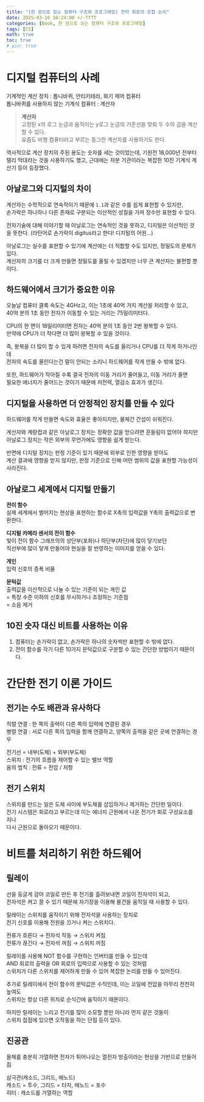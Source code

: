 ```yaml
---
title: "[한 권으로 읽는 컴퓨터 구조와 프로그래밍] 전자 회로의 조합 논리"
date: 2025-03-16 16:24:00 +/-TTTT
categories: [Book, 한 권으로 읽는 컴퓨터 구조와 프로그래밍]
tags: [CS]
math: true
toc: true
# pin: true
---
```

# 디지털 컴퓨터의 사례
기계적인 계산 장치 : 톱니바퀴, 안티키테라, 화기 제어 컴퓨터  
톱니바퀴를 사용하지 않는 기계식 컴퓨터 : 계산자  
  
> **계산자**  
> 고정된 x의 로그 눈금과 움직이는 y로그 눈금의 기준선을 맞춰 두 수의 곱을 계산할 수 있다.  
> 요즘도 비행 컴퓨터라고 부르는 동그란 계산자를 사용하기도 한다.  
  
역사적으로 계산 장치의 주된 용도는 숫자를 세는 것이었는데, 기원전 18,000년 전부터  
탤리 막대라는 것을 사용하기도 했고, 근대에는 차분 기관이라는 복잡한 10진 기계식 계산기 등이 등장했다.  
  
## 아날로그와 디지털의 차이
계산자는 수학적으로 연속적이기 때문에 `1.1`과 같은 수를 쉽게 표현할 수 있지만,  
손가락은 하나하나 다른 존재로 구분되는 이산적인 성질을 가져 정수만 표현할 수 있다.  
  
전자기술에 대해 이야기할 때 아날로그는 연속적인 것을 뜻하고, 디지털은 이산적인 것을 뜻한다.
(라탄어로 손가락이 digitus라고 한다! 디지털의 어원...)  
  
아날로그는 실수를 표현할 수 있기에 계산에는 더 적합할 수도 있지만, 정밀도의 문제가 있다.  
계산자의 크기를 더 크게 만들면 정밀도를 올릴 수 있겠지만 너무 큰 계산자는 불편할 뿐이다.  
  
## 하드웨어에서 크기가 중요한 이유
오늘날 컴퓨터 클록 속도는 4GHz고, 이는 1초에 40억 가지 계산을 처리할 수 있고,  
40억 분의 1초 동안 전자가 이동할 수 있는 거리는 75밀리미터다.  
  
CPU의 한 면이 18밀리미터면 전자는 40억 분의 1초 동안 2번 왕복할 수 있다.  
만약에 CPU가 더 작다면 더 많이 왕복할 수 있을 것이다.  
  
즉, 왕복을 더 많이 할 수 있게 하려면 전자의 속도를 올리거나 CPU를 더 작게 하거나인데  
전자의 속도를 올린다는건 말이 안되는 소리니 하드웨어를 작게 만들 수 밖에 없다.  
  
또한, 하드웨어가 작아질 수록 결국 전자의 이동 거리가 줄어들고, 이동 거리가 줄면  
필요한 에너지가 줄어드는 것이기 때문에 저전력, 열감소 효과가 생긴다.  
  
## 디지털을 사용하면 더 안정적인 장치를 만들 수 있다
하드웨어를 작게 만들면 속도와 효율은 좋아지지만, 물체간 간섭이 쉬워진다.  
  
계산자와 계량컵과 같은 아날로그 장치는 정확한 값을 얻으려면 흔들림이 없어야 하지만  
아날로그 장치는 작은 외부의 무언가에도 영향을 쉽게 받는다.  
  
반면에 디지털 장치는 판정 기준이 있기 때문에 외부로 인한 영향을 받아도  
계산 결과에 영향을 받지 않지만, 판정 기준으로 인해 어떤 범위의 값을 표현할 가능성이 사라진다.  
  
## 아날로그 세계에서 디지털 만들기
**전이 함수**  
실제 세계에서 벌어지는 현상을 표현하는 함수로 X축의 입력값을 Y축의 출력값으로 변환한다.  
  
**디지털 카메라 센서의 전이 함수**  
빛이 전이 함수 그래프의의 상단부(포화)나 하단부(차단)에 많이 닿기보단  
직선부에 많이 닿게 만들어야 현실을 잘 반영하는 이미지를 얻을 수 있다.  
  
**게인**  
입력 신호의 증폭 비율
  
**문턱값**  
출력값을 이산적으로 나눌 수 있는 기준이 되는 게인 값  
= 특정 수준 이하의 신호를 무시하거나 조정하는 기준점  
= 소음 제거  
  
## 10진 숫자 대신 비트를 사용하는 이유
1. 컴퓨터는 손가락이 없고, 손가락은 하나의 숫자씩만 표현할 수 밖에 없다.  
2. 전이 함수를 각기 다른 10가지 문턱값으로 구분할 수 있는 간단한 방법이기 때문이다.  
   
# 간단한 전기 이론 가이드
## 전기는 수도 배관과 유사하다
직렬 연결 : 한 쪽의 출력이 다른 쪽의 입력에 연결된 경우  
병렬 연결 : 서로 다른 쪽의 입력을 함께 연결하고, 양쪽의 출력을 같은 곳에 연결하는 경우  
  
전기선 = 내부(도체) + 외부(부도체)  
스위치 : 전기의 흐름을 제어할 수 있는 밸브 역할  
옴의 법칙 : 전류 = 전압 / 저항  
  
## 전기 스위치
스위치를 만드는 일은 도체 사이에 부도체를 삽입하거나 제거하는 간단한 일이다.  
전기 시스템은 회로라고 부르는데 이는 에너지 근원에서 나온 전기가 회로 구성요소를 지나  
다시 근원으로 돌아오기 때문이다.  
  
# 비트를 처리하기 위한 하드웨어
## 릴레이
선을 둥글게 감아 코일로 만든 후 전기를 흘려보내면 코일이 전자석이 되고,  
전자석은 켜고 끌 수 있기 때문에 자기장을 이용해 물건을 움직일 때 사용할 수 있다.  
  
릴레이는 스위치를 움직이기 위해 전자석을 사용하는 장치로  
전기 신호를 이용해 전원을 끄거나 켜는 스위치다.  
  
전류가 흐른다 &rarr; 전자석 작동 &rarr; 스위치 켜짐  
전류가 끊긴다 &rarr; 전자석 꺼짐 &rarr; 스위치 꺼짐  
  
릴레이를 사용해 NOT 함수를 구현하는 인버터를 만들 수 있는데  
AND 회로의 출력을 OR 회로의 입력으로 사용할 수 있는 것처럼  
스위치가 다른 스위치를 제어하게 만들 수 있어 복잡한 논리를 만들 수 있어진다.  
  
추가로 릴레이에서 전이 함수의 문턱값은 수직인데, 이는 코일에 전압을 아무리 천천히 높여도  
스위치는 항상 다른 위치로 순식간에 움직이기 때문이다.  
  
하지만 릴레이는 느리고 전기를 많이 소모할 뿐만 아니라 먼지 같은 것들이  
스위치 접점에 있으면 오작동을 하는 단점 등이 있다.  
  
## 진공관
물체를 충분히 가열하면 전자가 튀어나오는 열전자 방출이라는 현상을 기반으로 만들어짐  
  
삼극관(캐소드, 그리드, 애노드)  
캐소드 = 투수, 그리드 = 타자, 애노드 = 포수  
히터 : 캐소드를 가열하는 역할
